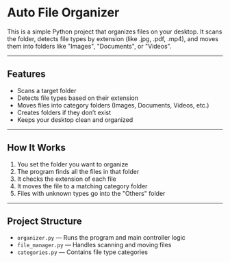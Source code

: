 # Auto File Organizer

This is a simple Python project that organizes files on your desktop. It scans 
the folder, detects file types by extension (like .jpg, .pdf, .mp4), and moves 
them into folders like "Images", "Documents", or "Videos".

---

## Features

- Scans a target folder 
- Detects file types based on their extension
- Moves files into category folders (Images, Documents, Videos, etc.)
- Creates folders if they don’t exist
- Keeps your desktop clean and organized

---

## How It Works

1. You set the folder you want to organize 
2. The program finds all the files in that folder
3. It checks the extension of each file
4. It moves the file to a matching category folder
5. Files with unknown types go into the "Others" folder

---

## Project Structure

- `organizer.py` — Runs the program and main controller logic
- `file_manager.py` — Handles scanning and moving files
- `categories.py` — Contains file type categories

